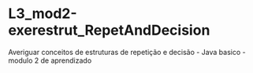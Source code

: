 # L3_mod2-exerestrut_RepetAndDecision
Averiguar conceitos de estruturas de repetição e decisão - Java basico - modulo 2 de aprendizado
